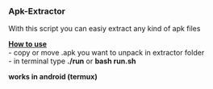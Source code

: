 ### Apk-Extractor <br>
With this script you can easiy extract any kind of apk files
<p>
  <b><u>How to use</u></b> <br>
- copy or move .apk you want to unpack in extractor folder <br>
  - in terminal type <b>./run</b> or <b>bash run.sh</b>

<b>works in android (termux)</b>
